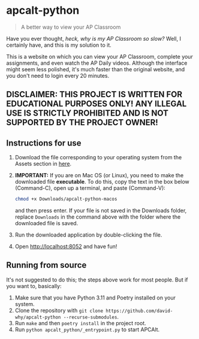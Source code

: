 # apcalt-python

> A better way to view your AP Classroom

Have you ever thought, *heck, why is my AP Classroom so slow?* Well, I certainly have, and this is my solution to it.

This is a website on which you can view your AP Classroom, complete your assignments, and even watch the AP Daily videos. Although the interface might seem less polished, it's much faster than the original website, and you don't need to login every 20 minutes.

## DISCLAIMER: THIS PROJECT IS WRITTEN FOR EDUCATIONAL PURPOSES ONLY! ANY ILLEGAL USE IS STRICTLY PROHIBITED AND IS NOT SUPPORTED BY THE PROJECT OWNER!

## Instructions for use

1. Download the file corresponding to your operating system from the Assets section in [here](https://github.com/david-why/apcalt-python/releases/tag/nightly).
2. **IMPORTANT:** If you are on Mac OS (or Linux), you need to make the downloaded file **executable**. To do this, copy the text in the box below (Command-C), open up a terminal, and paste (Command-V):

   ```sh
   chmod +x Downloads/apcalt-python-macos
   ```

   and then press enter. If your file is not saved in the Downloads folder, replace `Downloads` in the command above with the folder where the downloaded file is saved.
3. Run the downloaded application by double-clicking the file.
4. Open [http://localhost:8052](http://localhost:8052) and have fun!

## Running from source

It's not suggested to do this; the steps above work for most people. But if you want to, basically:

1. Make sure that you have Python 3.11 and Poetry installed on your system.
2. Clone the repository with `git clone https://github.com/david-why/apcalt-python --recurse-submodules`.
3. Run `make` and then `poetry install` in the project root.
4. Run `python apcalt_python/_entrypoint.py` to start APCAlt.
